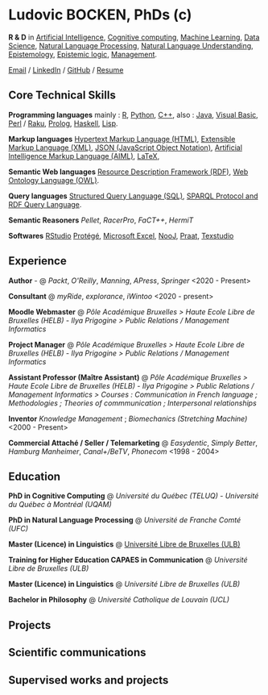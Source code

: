 # Ludovic BOCKEN, PhDs (c)

**R & D** in 
[Artificial Intelligence](https://en.wikipedia.org/wiki/Artificial_intelligence),
[Cognitive computing](https://en.wikipedia.org/wiki/Cognitive_computing), 
[Machine Learning](https://en.wikipedia.org/wiki/Machine_learning), 
[Data Science](https://en.wikipedia.org/wiki/Data_science), 
[Natural Language Processing](https://en.wikipedia.org/wiki/Natural_language_processing),
[Natural Language Understanding](https://en.wikipedia.org/wiki/Natural-language_understanding),
[Epistemology](https://en.wikipedia.org/wiki/Epistemology),
[Epistemic logic](https://en.wikipedia.org/wiki/Epistemic_modal_logic),
[Management](https://en.wikipedia.org/wiki/Management).

[Email](mailto:lbocken@gmail.com) / [LinkedIn](https://www.linkedin.com/in/ludovicbocken/) / [GitHub](https://github.com/lbocken) / [Resume](https://lbocken.github.io/resume/)

## Core Technical Skills

**Programming languages** 
mainly : 
[R](https://en.wikipedia.org/wiki/R_(programming_language/)),
[Python](https://en.wikipedia.org/wiki/Python_(programming_language)),
[C++](https://en.wikipedia.org/wiki/C%2B%2B),
also : 
[Java](https://en.wikipedia.org/wiki/Java_(programming_language)),
[Visual Basic](https://en.wikipedia.org/wiki/Visual_Basic),
[Perl](https://en.wikipedia.org/wiki/Perl) / [Raku](https://en.wikipedia.org/wiki/Raku_(programming_language)),
[Prolog](https://en.wikipedia.org/wiki/Prolog),
[Haskell](https://en.wikipedia.org/wiki/Haskell_(programming_language)),
[Lisp](https://en.wikipedia.org/wiki/Lisp_(programming_language)).


**Markup languages** 
[Hypertext Markup Language (HTML)](https://en.wikipedia.org/wiki/HTML), 
[Extensible Markup Language (XML)](https://en.wikipedia.org/wiki/XML), 
[JSON (JavaScript Object Notation)](https://en.wikipedia.org/wiki/JSON), 
[Artificial Intelligence Markup Language (AIML)](https://en.wikipedia.org/wiki/AIML), 
[LaTeX](https://en.wikipedia.org/wiki/LaTeX), 

**Semantic Web languages** 
[Resource Description Framework (RDF)](https://en.wikipedia.org/wiki/Resource_Description_Framework),
[Web Ontology Language (OWL)](https://en.wikipedia.org/wiki/Web_Ontology_Language).

**Query languages**
[Structured Query Language (SQL)](https://en.wikipedia.org/wiki/SQL),
[SPARQL Protocol and RDF Query Language](https://en.wikipedia.org/wiki/SPARQL).

**Semantic Reasoners** 
*Pellet*, *RacerPro*, *FaCT++*, *HermiT*

**Softwares** 
[RStudio](https://en.wikipedia.org/wiki/RStudio)
[Protégé](https://en.wikipedia.org/wiki/Prot%C3%A9g%C3%A9_(software)),
[Microsoft Excel](https://en.wikipedia.org/wiki/Microsoft_Excel),
[NooJ](https://en.wikipedia.org/wiki/NooJ),
[Praat](https://en.wikipedia.org/wiki/Praat),
[Texstudio](https://en.wikipedia.org/wiki/TeXstudio)
    
## Experience

**Author** - @ *Packt*, *O'Reilly*, *Manning*, *APress*, *Springer* <2020 - Present>

**Consultant** @ *myRide*, *explorance*, *iWintoo* <2020 - present>

**Moodle Webmaster** @ *Pôle Académique Bruxelles > Haute Ecole Libre de Bruxelles (HELB) - Ilya Prigogine > Public Relations / Management Informatics*

**Project Manager** @ *Pôle Académique Bruxelles > Haute Ecole Libre de Bruxelles (HELB) - Ilya Prigogine > Public Relations / Management Informatics*

**Assistant Professor (Maître Assistant)** @ *Pôle Académique Bruxelles > Haute Ecole Libre de Bruxelles (HELB) - Ilya Prigogine > Public Relations / Management Informatics > Courses : Communication in French language ; Methodologies ; Theories of commmunication ; Interpersonal relationships*

**Inventor** *Knowledge Management* ; *Biomechanics (Stretching Machine)* <2000 - Present>

**Commercial Attaché / Seller / Telemarketing** @ *Easydentic*, *Simply Better*, *Hamburg Manheimer*, *Canal+/BeTV*, *Phonecom* <1998 - 2004>

## Education
**PhD in Cognitive Computing** @ *Université du Québec (TELUQ)* - *Université du Québec à Montréal (UQAM)*

**PhD in Natural Language Processing** @ *Université de Franche Comté (UFC)*

**Master (Licence) in Linguistics** @ [Université Libre de Bruxelles (ULB)](https://en.wikipedia.org/wiki/Universit%C3%A9_libre_de_Bruxelles)

**Training for Higher Education CAPAES in Communication** @ *Université Libre de Bruxelles (ULB)*

**Master (Licence) in Linguistics** @ *Université Libre de Bruxelles (ULB)*

**Bachelor in Philosophy** @ *Université Catholique de Louvain (UCL)*

## Projects

## Scientific communications

## Supervised works and projects
